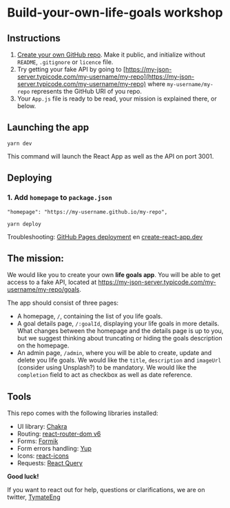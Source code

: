 # Build-your-own-life-goals workshop

## Instructions

1. [Create your own GitHub repo](https://github.com/new). Make it public, and initialize without `README`, `.gitignore` or `licence` file.
2. Try getting your fake API by going to [https://my-json-server.typicode.com/my-username/my-repo](https://my-json-server.typicode.com/my-username/my-repo) where `my-username/my-repo` represents the GitHub URI of you repo.
3. Your `App.js` file is ready to be read, your mission is explained there, or below.

## Launching the app

```
yarn dev
```

This command will launch the React App as well as the API on port 3001.

## Deploying

### 1. Add `homepage` to `package.json`

```
"homepage": "https://my-username.github.io/my-repo",
```

```
yarn deploy
```

Troubleshooting: [GitHub Pages deployment](https://create-react-app.dev/docs/deployment/#github-pages) en [create-react-app.dev](create-react-app.dev)

## The mission:

We would like you to create your own **life goals app**. You will be able to get access to a fake API, located at https://my-json-server.typicode.com/my-username/my-repo/goals.

The app should consist of three pages:

- A homepage, `/`, containing the list of you life goals.
- A goal details page, `/:goalId`, displaying your life goals in more details. What changes between the homepage and the details page is up to you, but we suggest thinking about truncating or hiding the goals description on the homepage.
- An admin page, `/admin`, where you will be able to create, update and delete you life goals. We would like the `title`, `description` and `imageUrl` (consider using Unsplash?) to be mandatory. We would like the `completion` field to act as checkbox as well as date reference.

## Tools

This repo comes with the following libraries installed:

- UI library: [Chakra](https://chakra-ui.com/)
- Routing: [react-router-dom v6](https://reacttraining.com/blog/react-router-v6-pre/)
- Forms: [Formik](https://formik.org/docs/overview)
- Form errors handling: [Yup](https://github.com/jquense/yup#api)
- Icons: [react-icons](https://react-icons.github.io/react-icons/)
- Requests: [React Query](https://react-query.tanstack.com/)

**Good luck!**

If you want to react out for help, questions or clarifications, we are on twitter, [TymateEng](https://twitter.com/TymateEng)
